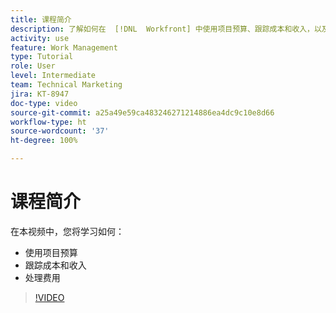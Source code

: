 ```yaml
---
title: 课程简介
description: 了解如何在  [!DNL  Workfront] 中使用项目预算、跟踪成本和收入，以及处理费用。
activity: use
feature: Work Management
type: Tutorial
role: User
level: Intermediate
team: Technical Marketing
jira: KT-8947
doc-type: video
source-git-commit: a25a49e59ca483246271214886ea4dc9c10e8d66
workflow-type: ht
source-wordcount: '37'
ht-degree: 100%

---
```


# 课程简介

在本视频中，您将学习如何：

* 使用项目预算
* 跟踪成本和收入
* 处理费用

>[!VIDEO](https://video.tv.adobe.com/v/335207/?quality=12&learn=on)
